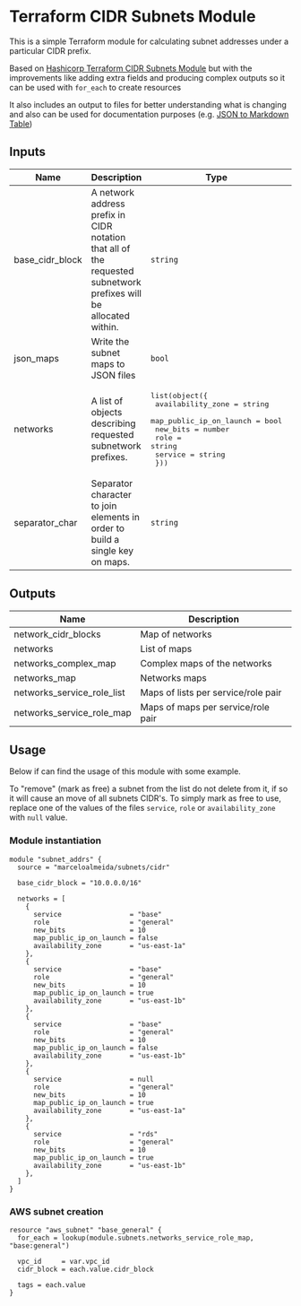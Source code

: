 # Terraform CIDR Subnets Module

This is a simple Terraform module for calculating subnet addresses under a particular CIDR prefix.

Based on [Hashicorp Terraform CIDR Subnets Module](https://github.com/hashicorp/terraform-cidr-subnets) but with the improvements like adding extra fields and producing complex outputs so it can be used with `for_each` to create resources

It also includes an output to files for better understanding what is changing and also can be used for documentation purposes (e.g. [JSON to Markdown Table](https://kdelmonte.github.io/json-to-markdown-table/))

## Inputs

| Name | Description | Type | Default | Required |
|------|-------------|------|---------|:-----:|
| base\_cidr\_block | A network address prefix in CIDR notation that all of the requested subnetwork prefixes will be allocated within. | `string` | n/a | yes |
| json\_maps | Write the subnet maps to JSON files | `bool` | `false` | no |
| networks | A list of objects describing requested subnetwork prefixes. | <pre>list(object({<br>    availability_zone       = string<br>    map_public_ip_on_launch = bool<br>    new_bits                = number<br>    role                    = string<br>    service                 = string<br>  }))</pre> | `[]` | no |
| separator\_char | Separator character to join elements in order to build a single key on maps. | `string` | `":"` | no |

## Outputs

| Name | Description |
|------|-------------|
| network\_cidr\_blocks | Map of networks |
| networks | List of maps |
| networks\_complex\_map | Complex maps of the networks |
| networks\_map | Networks maps |
| networks\_service\_role\_list | Maps of lists per service/role pair |
| networks\_service\_role\_map | Maps of maps per service/role pair |

## Usage

Below if can find the usage of this module with some example.

To "remove" (mark as free) a subnet from the list do not delete from it, if so it will cause an move of all subnets CIDR's. To simply mark as free to use, replace one of the values of the files `service`, `role` or `availability_zone` with `null` value.


### Module instantiation
```
module "subnet_addrs" {
  source = "marceloalmeida/subnets/cidr"

  base_cidr_block = "10.0.0.0/16"

  networks = [
    {
      service                 = "base"
      role                    = "general"
      new_bits                = 10
      map_public_ip_on_launch = false
      availability_zone       = "us-east-1a"
    },
    {
      service                 = "base"
      role                    = "general"
      new_bits                = 10
      map_public_ip_on_launch = true
      availability_zone       = "us-east-1b"
    },
    {
      service                 = "base"
      role                    = "general"
      new_bits                = 10
      map_public_ip_on_launch = false
      availability_zone       = "us-east-1b"
    },
    {
      service                 = null
      role                    = "general"
      new_bits                = 10
      map_public_ip_on_launch = true
      availability_zone       = "us-east-1a"
    },
    {
      service                 = "rds"
      role                    = "general"
      new_bits                = 10
      map_public_ip_on_launch = true
      availability_zone       = "us-east-1b"
    },
  ]
}
```

### AWS subnet creation
```
resource "aws_subnet" "base_general" {
  for_each = lookup(module.subnets.networks_service_role_map, "base:general")

  vpc_id     = var.vpc_id
  cidr_block = each.value.cidr_block

  tags = each.value
}
```
